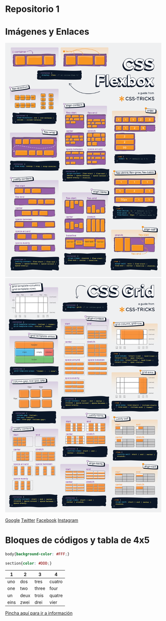 # Repositorio 1

# Imágenes y Enlaces
![](/img/css-flexbox-poster.png)
![](/img/css-grid-poster.png)

[Google](https://google.es)
[Twitter](https://twitter.com/?lang=es)
[Facebook](https://es-es.facebook.com/)
[Instagram](https://www.instagram.com/accounts/emailsignup/)


# Bloques de códigos y tabla de 4x5
```css
body{background-color: #FFF;}
```

```css
section{color: #DDD;}
```

|1|2|3|4|
|- |-  |-  |- |
|uno|dos|tres|cuatro|
|one|two|three|four|
|un|deux|trois|quatre|
|eins|zwei|drei|vier|

[Pincha aquí para ir a información](informacion.md)
